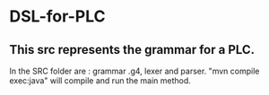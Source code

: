 # DSL-for-PLC
## This src represents the grammar for a PLC.
In the SRC folder are : grammar .g4, lexer and parser.
"mvn compile exec:java" will compile and run the main method.
